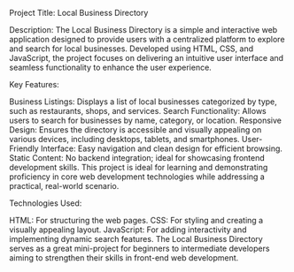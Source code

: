 Project Title: Local Business Directory

Description:
The Local Business Directory is a simple and interactive web application designed to provide users with a centralized platform to explore and search for local businesses. Developed using HTML, CSS, and JavaScript, the project focuses on delivering an intuitive user interface and seamless functionality to enhance the user experience.

Key Features:

Business Listings: Displays a list of local businesses categorized by type, such as restaurants, shops, and services.
Search Functionality: Allows users to search for businesses by name, category, or location.
Responsive Design: Ensures the directory is accessible and visually appealing on various devices, including desktops, tablets, and smartphones.
User-Friendly Interface: Easy navigation and clean design for efficient browsing.
Static Content: No backend integration; ideal for showcasing frontend development skills.
This project is ideal for learning and demonstrating proficiency in core web development technologies while addressing a practical, real-world scenario.

Technologies Used:

HTML: For structuring the web pages.
CSS: For styling and creating a visually appealing layout.
JavaScript: For adding interactivity and implementing dynamic search features.
The Local Business Directory serves as a great mini-project for beginners to intermediate developers aiming to strengthen their skills in front-end web development.
